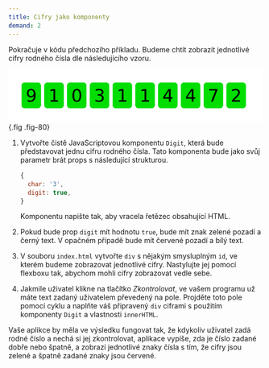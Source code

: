 ```yaml
---
title: Cifry jako komponenty
demand: 2
---
```


Pokračuje v kódu předchozího příkladu. Budeme chtít zobrazit jednotlivé cifry rodného čísla dle následujícího vzoru.

![Cifry](assets/digits.png){.fig .fig-80}

1. Vytvořte čistě JavaScriptovou komponentu `Digit`, která bude představovat jednu cifru rodného čísla. Tato komponenta bude jako svůj parametr brát props s následující strukturou.

   ```js
   {
     char: '3',
     digit: true,
   }
   ```

   Komponentu napište tak, aby vracela řetězec obsahující HTML.

1. Pokud bude prop `digit` mít hodnotu `true`, bude mít znak zelené pozadí a černý text. V opačném případě bude mít červené pozadí a bílý text.
1. V souboru `index.html` vytvořte `div` s nějakým smysluplným `id`, ve kterém budeme zobrazovat jednotlivé cifry. Nastylujte jej pomocí flexboxu tak, abychom mohli cifry zobrazovat vedle sebe.
1. Jakmile uživatel klikne na tlačítko <i>Zkontrolovat</i>, ve vašem programu už máte text zadaný uživatelem převedený na pole. Projděte toto pole pomocí cyklu a naplňte váš připravený `div` ciframi s použitím komponenty `Digit` a vlastnosti `innerHTML`.

Vaše aplikce by měla ve výsledku fungovat tak, že kdykoliv uživatel zadá rodné číslo a nechá si jej zkontrolovat, aplikace vypíše, zda je číslo zadané dobře nebo špatně, a zobrazí jednotlivé znaky čísla s tím, že cifry jsou zelené a špatně zadané znaky jsou červené.

